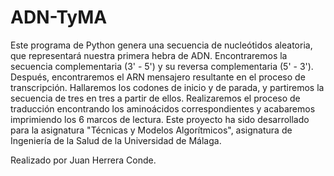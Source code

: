 # ADN-TyMA
Este programa de Python genera una secuencia de nucleótidos aleatoria, que representará nuestra primera hebra de ADN. 
Encontraremos la secuencia complementaria (3' - 5') y su reversa complementaria (5' - 3'). 
Después, encontraremos el ARN mensajero resultante en el proceso de transcripción. 
Hallaremos los codones de inicio y de parada, y partiremos la secuencia de tres en tres a partir de ellos. 
Realizaremos el proceso de traducción encontrando los aminoácidos correspondientes y acabaremos imprimiendo 
los 6 marcos de lectura. Este proyecto ha sido desarrollado para la asignatura "Técnicas y Modelos Algorítmicos", 
asignatura de Ingeniería de la Salud de la Universidad de Málaga. 

Realizado por Juan Herrera Conde.
